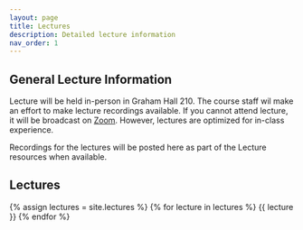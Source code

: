 ```yaml
---
layout: page
title: Lectures
description: Detailed lecture information
nav_order: 1
---
```


## General Lecture Information

Lecture will be held in-person in Graham Hall 210. The course staff wil make an effort to make lecture recordings available. If you cannot attend lecture, it will be broadcast on [Zoom](https://ncat.zoom.us/s/99432621515?pwd=WmNzUWp4N1liSGZzWTBrQWZOMUlhZz09). However, lectures are optimized for in-class experience.  

Recordings for the lectures will be posted here as part of the Lecture resources when available.

## Lectures

{% assign lectures = site.lectures %}
{% for lecture in lectures %}
{{ lecture }}
{% endfor %}